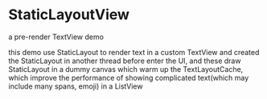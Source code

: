 # StaticLayoutView
a pre-render TextView demo

this demo use StaticLayout to render text in a custom TextView and created the StaticLayout in another thread before enter the UI, and these draw StaticLayout in a dummy canvas which warm up the TextLayoutCache, which improve the performance of showing complicated text(which may include many spans, emoji) in a ListView 